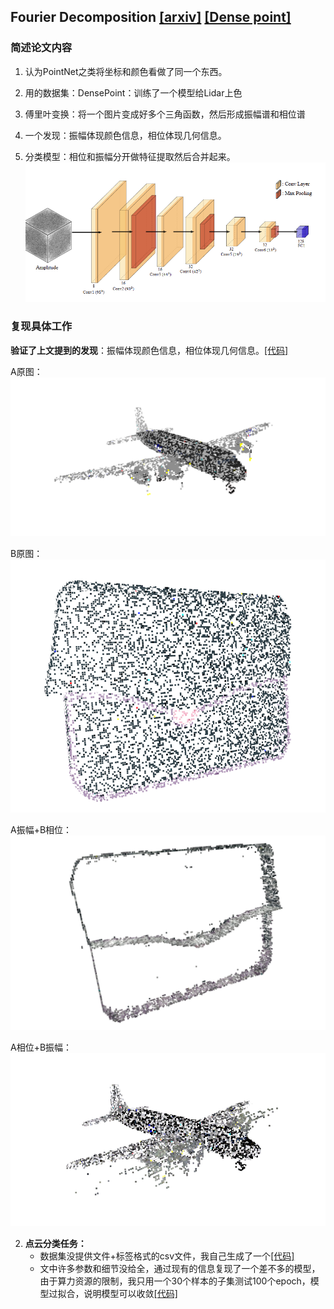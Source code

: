 ## Fourier Decomposition [[arxiv]](https://arxiv.org/pdf/2503.10055) [[Dense point]](https://arxiv.org/pdf/1810.05396)

### 简述论文内容

1. 认为PointNet之类将坐标和颜色看做了同一个东西。
2. 用的数据集：DensePoint：训练了一个模型给Lidar上色

3. 傅里叶变换：将一个图片变成好多个三角函数，然后形成振幅谱和相位谱

4. 一个发现：振幅体现颜色信息，相位体现几何信息。
5. 分类模型：相位和振幅分开做特征提取然后合并起来。![image-20250608205508258](https://github.com/Gordon213/code-repository/blob/main/Fourier%20Decomposition/img/image-20250608205508258.png)

### 复现具体工作

**验证了上文提到的发现**：振幅体现颜色信息，相位体现几何信息。[[代码]](https://github.com/Gordon213/code-repository/blob/main/Fourier%20Decomposition/compare.py)

A原图：![image](https://github.com/Gordon213/code-repository/blob/main/Fourier%20Decomposition/img/image-20250608211947711.png)

B原图：![image](https://github.com/Gordon213/code-repository/blob/main/Fourier%20Decomposition/img/image-20250608212018883.png)


A振幅+B相位：![image](https://github.com/Gordon213/code-repository/blob/main/Fourier%20Decomposition/img/image-20250608212051994.png)


A相位+B振幅：![image](https://github.com/Gordon213/code-repository/blob/main/Fourier%20Decomposition/img/image-20250608212147210.png)


2. **点云分类任务：**
   - 数据集没提供文件+标签格式的csv文件，我自己生成了一个[[代码]](https://github.com/Gordon213/code-repository/blob/main/Fourier%20Decomposition/data.py)
   - 文中许多参数和细节没给全，通过现有的信息复现了一个差不多的模型，由于算力资源的限制，我只用一个30个样本的子集测试100个epoch，模型过拟合，说明模型可以收敛[[代码]](https://github.com/Gordon213/code-repository/blob/main/Fourier%20Decomposition/model.ipynb)
